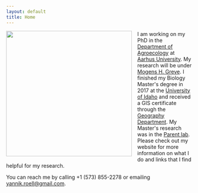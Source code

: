 ```yaml
---
layout: default
title: Home
---
```


<img style="float: left; margin: 0px 15px 15px 0px;"
src="https://cloud.githubusercontent.com/assets/14020037/10472907/e98910a8-71da-11e5-8f7c-8b0205eb0a2c.JPG" width="340" />

I am working on my PhD in the [Department of Agroecology](http://agro.au.dk/en/) at [Aarhus University](http://www.au.dk/en/). My research will be under [Mogens H. Greve](http://pure.au.dk/portal/en/persons/mogens-humlekrog-greve(05546eb7-e25b-47e7-b866-0ea88c4b09c7).html). I finished my Biology Master's degree in 2017 at the [University of Idaho](http://www.uidaho.edu/sci/biology) and received a GIS certificate through the [Geography Department](http://www.uidaho.edu/sci/geography). My Master's research was in the [Parent lab](http://webpages.uidaho.edu/parentlab/Parent_lab/Parent_lab___Home.html). Please check out my website for more information on what I do and links that I find helpful for my research.

You can reach me by calling +1 (573) 855-2278 or emailing yannik.roell@gmail.com.
